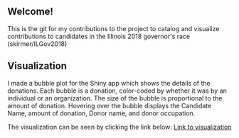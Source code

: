 
## Welcome!
This is the git for my contributions to the project to catalog and visualize contributions to 
candidates in the Illinois 2018 governor's race (skirmer/ILGov2018)

## Visualization
I made a bubble plot for the Shiny app which shows the details of the donations. Each bubble is a donation, color-coded by whether it was by an individual or an organization. The size of the bubble is proportional to the amount of donation. Hovering over the bubble displays the Candidate Name, amount of donation, Donor name, and donor occupation. 

The visualization can be seen by clicking the link below:
[Link to visualization](https://sangsomwork.github.io/ILGov2018/Plot.html)
